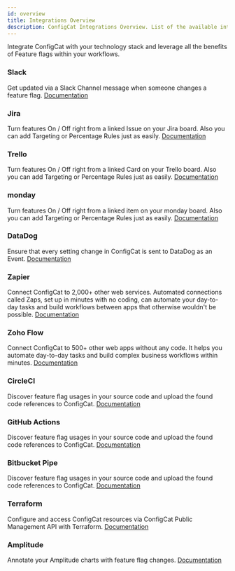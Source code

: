 ```yaml
---
id: overview
title: Integrations Overview
description: ConfigCat Integrations Overview. List of the available integrations like Datadog, GitHub, CircleCI, Bitbucket, Slack, Trello, Zapier, Jira, Terraform, Amplitude
---
```

Integrate ConfigCat with your technology stack and leverage all the benefits of Feature flags within your workflows.

### Slack
Get updated via a Slack Channel message when someone changes a feature flag.
[Documentation](integrations/slack.md)
### Jira
Turn features On / Off right from a linked Issue on your Jira board. Also you can add Targeting or Percentage Rules just as easily.
[Documentation](integrations/jira.md)
### Trello
Turn features On / Off right from a linked Card on your Trello board. Also you can add Targeting or Percentage Rules just as easily.
[Documentation](integrations/trello.md)
### monday
Turn features On / Off right from a linked item on your monday board. Also you can add Targeting or Percentage Rules just as easily.
[Documentation](integrations/monday.md)
### DataDog
Ensure that every setting change in ConfigCat is sent to DataDog as an Event.
[Documentation](integrations/datadog.md)
### Zapier
Connect ConfigCat to 2,000+ other web services. Automated connections called Zaps, set up in minutes with no coding, can automate your day-to-day tasks and build workflows between apps that otherwise wouldn't be possible.
[Documentation](integrations/zapier.md)
### Zoho Flow
Connect ConfigCat to 500+ other web apps without any code. It helps you automate day-to-day tasks and build complex business workflows within minutes.
[Documentation](integrations/zoho-flow.md)
### CircleCI
Discover feature flag usages in your source code and upload the found code references to ConfigCat.
[Documentation](integrations/circleci.md)
### GitHub Actions
Discover feature flag usages in your source code and upload the found code references to ConfigCat.
[Documentation](integrations/github.md)
### Bitbucket Pipe
Discover feature flag usages in your source code and upload the found code references to ConfigCat.
[Documentation](integrations/bitbucket.md)
### Terraform
Configure and access ConfigCat resources via ConfigCat Public Management API with Terraform.
[Documentation](integrations/terraform.md)
### Amplitude
Annotate your Amplitude charts with feature flag changes.
[Documentation](integrations/amplitude.md)
